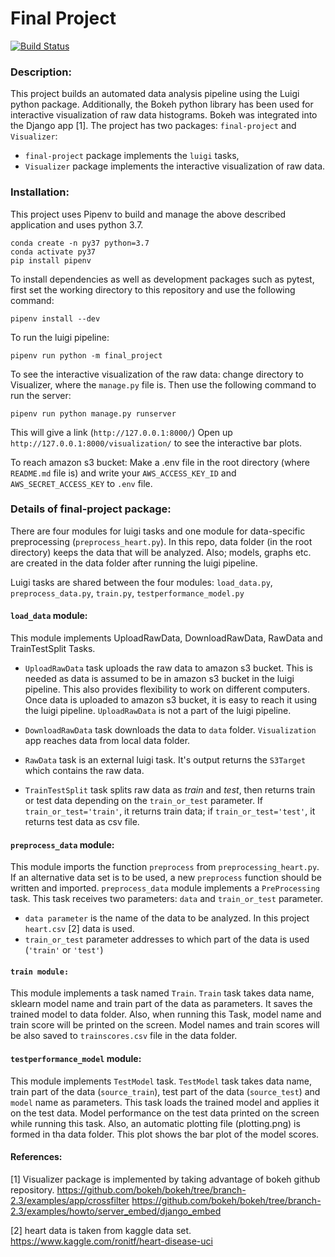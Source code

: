 # Final Project
[![Build Status](https://travis-ci.com/melahat-tayli/2020fa-final-project-melahat-tayli.svg?token=dgPsxw4xayEVSd1T3haz&branch=master)](https://travis-ci.com/melahat-tayli/2020fa-final-project-melahat-tayli)

### Description:
This project builds an automated data analysis pipeline using the Luigi python package. Additionally, the Bokeh python library has been used for interactive visualization of raw data histograms.
Bokeh was integrated into the Django app [1].
The project has two packages: `final-project` and `Visualizer`:
* `final-project` package implements the `luigi` tasks,
* `Visualizer` package implements the interactive visualization of raw data.


### Installation:
This project uses Pipenv to build and manage the above described application and uses python 3.7.
```
conda create -n py37 python=3.7
conda activate py37
pip install pipenv
```

To install dependencies as well as development packages such as pytest, first set the working directory to this repository and use the following command:
```
pipenv install --dev
```

To run the luigi pipeline:
```
pipenv run python -m final_project
```

To see the interactive visualization of the raw data:
change directory to Visualizer, where the `manage.py` file is.
Then use the following command to run the server:
```
pipenv run python manage.py runserver
```
This will give a link (`http://127.0.0.1:8000/`)
Open up `http://127.0.0.1:8000/visualization/` to see the interactive bar plots.

To reach amazon s3 bucket:
Make a .env file in the root directory (where `README.md` file is) and write your `AWS_ACCESS_KEY_ID` and `AWS_SECRET_ACCESS_KEY` to `.env` file.


### Details of final-project package:
There are four modules for luigi tasks and one module for data-specific preprocessing (`preprocess_heart.py`).
In this repo, data folder (in the root directory) keeps the data that will be analyzed.
Also; models, graphs etc. are created in the data folder after running the luigi pipeline.

Luigi tasks are shared between the four modules: `load_data.py`, `preprocess_data.py`, `train.py`, `testperformance_model.py`


#### `load_data` module:
This module implements UploadRawData, DownloadRawData, RawData and TrainTestSplit Tasks.

* `UploadRawData` task uploads the raw data to amazon s3 bucket. This is needed as data is assumed to be in amazon s3 bucket in
the luigi pipeline. This also provides flexibility to work on different computers. Once data is uploaded to amazon s3
bucket, it is easy to reach it using the luigi pipeline. `UploadRawData` is not a part of the luigi pipeline.

* `DownloadRawData` task downloads the data to `data` folder. `Visualization` app reaches data from local data folder.

* `RawData` task is an external luigi task. It's output returns the `S3Target` which contains the raw data.

* `TrainTestSplit` task splits raw data as _train_ and _test_, then returns train or test data depending on the `train_or_test` parameter.
If `train_or_test='train'`, it returns train data; if `train_or_test='test'`, it returns test data as csv file.


#### `preprocess_data` module:
This module imports the function `preprocess` from `preprocessing_heart.py`. If an alternative data set
is to be used, a new `preprocess` function should be written and imported.
`preprocess_data` module implements a `PreProcessing` task. This task receives two parameters: `data` and `train_or_test` parameter.
* `data parameter` is the name of the data to be analyzed. In this project `heart.csv` [2] data is used.
* `train_or_test` parameter addresses to which part of the data is used (`'train'` or `'test'`)


#### `train module:`
This module implements a task named `Train`.
`Train` task takes data name, sklearn model name and train part of the data as parameters. It saves the trained model to data folder.
Also, when running this Task, model name and train score will be printed on the screen. Model names and train scores will be
also saved to `trainscores.csv` file in the data folder.


#### `testperformance_model` module:
This module  implements `TestModel` task.
`TestModel` task takes data name, train part of the data (`source_train`), test part of the data (`source_test`) and `model` name as parameters.
This task loads the trained model and applies it on the test data. Model performance on the test data printed on the screen while running this task.
Also, an automatic plotting file (plotting.png) is formed in tha data folder. This plot shows the bar plot of the model scores.

#### References:
[1] Visualizer package is implemented by taking advantage of bokeh github repository.
https://github.com/bokeh/bokeh/tree/branch-2.3/examples/app/crossfilter
https://github.com/bokeh/bokeh/tree/branch-2.3/examples/howto/server_embed/django_embed

[2] heart data is taken from kaggle data set.
https://www.kaggle.com/ronitf/heart-disease-uci
